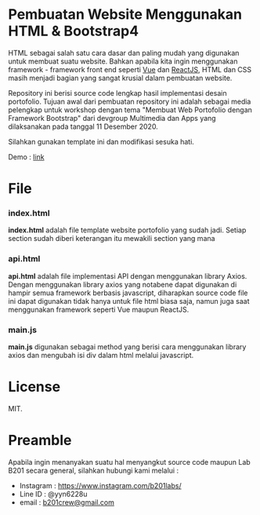 # Pembuatan Website Menggunakan HTML & Bootstrap4

HTML sebagai salah satu cara dasar dan paling mudah yang digunakan untuk membuat suatu website. Bahkan apabila kita ingin menggunakan framework - framework front end seperti [Vue](https://vuejs.org) dan [ReactJS](https://reactjs.org), HTML dan CSS masih menjadi bagian yang sangat krusial dalam pembuatan website.

Repository ini berisi source code lengkap hasil implementasi desain portofolio. Tujuan awal dari pembuatan repository ini adalah sebagai media pelengkap untuk workshop dengan tema "Membuat Web Portofolio dengan Framework Bootstrap" dari devgroup Multimedia dan Apps yang dilaksanakan pada tanggal 11 Desember 2020. 

Silahkan gunakan template ini dan modifikasi sesuka hati.

Demo : [link](https://b201lab.github.io/workshop-web/)

# File

### index.html
**index.html** adalah file template website portofolio yang sudah jadi. Setiap section sudah diberi keterangan itu mewakili section yang mana

### api.html
**api.html** adalah file implementasi API dengan menggunakan library Axios. Dengan menggunakan library axios yang notabene dapat digunakan di hampir semua framework berbasis javascript, diharapkan source code file ini dapat digunakan tidak hanya untuk file html biasa saja, namun juga saat menggunakan framework seperti Vue maupun ReactJS.

### main.js
**main.js** digunakan sebagai method yang berisi cara menggunakan library axios dan mengubah isi div dalam html melalui javascript.

# License
MIT.

# Preamble
Apabila ingin menanyakan suatu hal menyangkut source code maupun Lab B201 secara general, silahkan hubungi kami melalui :

- Instagram : https://www.instagram.com/b201labs/
- Line ID      : @yyn6228u
- email : b201crew@gmail.com
